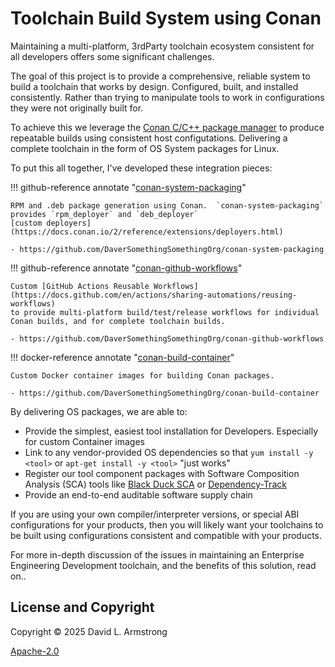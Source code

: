 # Toolchain Build System using Conan

Maintaining a multi-platform, 3rdParty toolchain ecosystem consistent
for all developers offers some significant challenges.

The goal of this project is to provide a comprehensive, reliable system
to build a toolchain that works by design.  Configured, built, and installed
consistently.  Rather than trying to manipulate tools to work in
configurations they were not originally built for.

To achieve this we leverage the [Conan C/C++ package manager](https://conan.io)
to produce repeatable builds using consistent host configutations.
Delivering a complete toolchain in the form of OS System packages for Linux.

To put this all together, I've developed these integration pieces:

!!! github-reference annotate "[conan-system-packaging](https://github.com/DaverSomethingSomethingOrg/conan-system-packaging)"

    RPM and .deb package generation using Conan.  `conan-system-packaging`
    provides `rpm_deployer` and `deb_deployer`
    [custom deployers](https://docs.conan.io/2/reference/extensions/deployers.html)
    
    - https://github.com/DaverSomethingSomethingOrg/conan-system-packaging

!!! github-reference annotate "[conan-github-workflows](https://github.com/DaverSomethingSomethingOrg/conan-github-workflows)"

    Custom [GitHub Actions Reusable Workflows](https://docs.github.com/en/actions/sharing-automations/reusing-workflows)
    to provide multi-platform build/test/release workflows for individual
    Conan builds, and for complete toolchain builds.

    - https://github.com/DaverSomethingSomethingOrg/conan-github-workflows

!!! docker-reference annotate "[conan-build-container](https://github.com/DaverSomethingSomethingOrg/conan-build-container)"

    Custom Docker container images for building Conan packages.

    - https://github.com/DaverSomethingSomethingOrg/conan-build-container

By delivering OS packages, we are able to:

- Provide the simplest, easiest tool installation for Developers.
  Especially for custom Container images
- Link to any vendor-provided OS dependencies so that `yum install -y <tool>`
  or `apt-get install -y <tool>` "just works"
- Register our tool component packages with Software Composition
  Analysis (SCA) tools like
  [Black Duck SCA](https://www.blackduck.com/software-composition-analysis-tools/black-duck-sca.html)
  or [Dependency-Track](https://dependencytrack.org/)
- Provide an end-to-end auditable software supply chain

If you are using your own compiler/interpreter versions, or special ABI
configurations for your products, then you will likely want your
toolchains to be built using configurations consistent and compatible with
your products.

For more in-depth discussion of the issues in maintaining an Enterprise
Engineering Development toolchain, and the benefits of this solution,
read on..

## License and Copyright

Copyright © 2025 David L. Armstrong

[Apache-2.0](LICENSE.txt)

